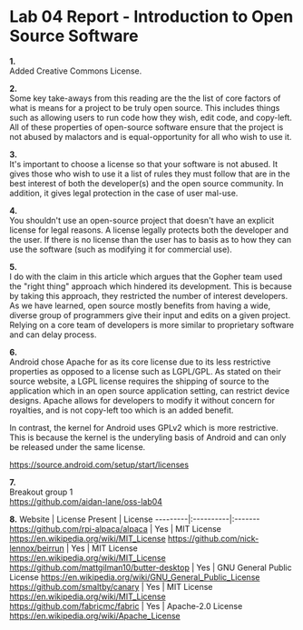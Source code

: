 # Lab 04 Report - Introduction to Open Source Software

**1.**\
Added Creative Commons License.

**2.**\
Some key take-aways from this reading are the the list of core factors of what is means for a project to be truly open source. This includes things such as allowing users to run code how they wish, edit code, and copy-left. All of these properties of open-source software ensure that the project is not abused by malactors and is equal-opportunity for all who wish to use it.

**3.**\
It's important to choose a license so that your software is not abused. It gives those who wish to use it a list of rules they must follow that are in the best interest of both the developer(s) and the open source community. In addition, it gives legal protection in the case of user mal-use.

**4.**\
You shouldn't use an open-source project that doesn't have an explicit license for legal reasons. A license legally protects both the developer and the user. If there is no license than the user has to basis as to how they can use the software (such as modifying it for commercial use).

**5.**\
I do with the claim in this article which argues that the Gopher team used the "right thing" approach which hindered its development. This is because by taking this approach, they restricted the number of interest developers. As we have learned, open source mostly benefits from having a wide, diverse group of programmers give their input and edits on a given project. Relying on a core team of developers is more similar to proprietary software and can delay process.

**6.**\
Android chose Apache for as its core license due to its less restrictive properties as opposed to a license such as LGPL/GPL. As stated on their source website, a LGPL license requires the shipping of source to the application which in an open source application setting, can restrict device designs. Apache allows for developers to modify it without concern for royalties, and is not copy-left too which is an added benefit.

In contrast, the kernel for Android uses GPLv2 which is more restrictive. This is because the kernel is the underyling basis of Android and can only be released under the same license.

https://source.android.com/setup/start/licenses

**7.**\
Breakout group 1\
https://github.com/aidan-lane/oss-lab04

**8.** 
Website | License Present | License
---------|:----------|:-------
https://github.com/rpi-alpaca/alpaca | Yes | MIT License https://en.wikipedia.org/wiki/MIT_License
https://github.com/nick-lennox/beirrun | Yes | MIT License https://en.wikipedia.org/wiki/MIT_License
https://github.com/mattgilman10/butter-desktop | Yes | GNU General Public License https://en.wikipedia.org/wiki/GNU_General_Public_License
https://github.com/smaltby/canary | Yes | MIT License https://en.wikipedia.org/wiki/MIT_License
https://github.com/fabricmc/fabric | Yes | Apache-2.0 License https://en.wikipedia.org/wiki/Apache_License

